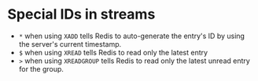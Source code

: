 # Special IDs in streams
* `*` when using `XADD` tells Redis to auto-generate the entry's ID by using the server's current timestamp.
* `$` when using `XREAD` tells Redis to read only the latest entry
* `>` when using `XREADGROUP` tells Redis to read only the latest unread entry for the group.

